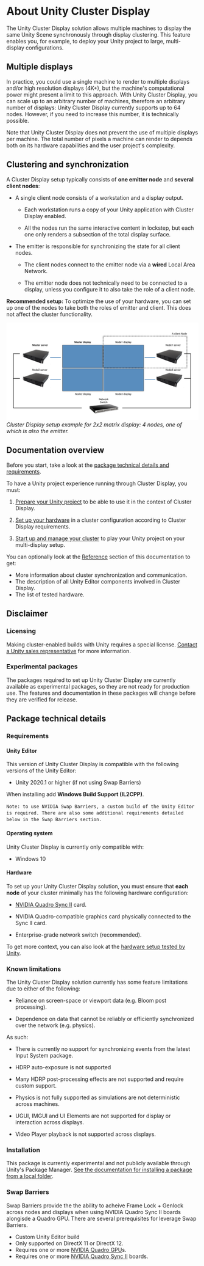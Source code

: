 # About Unity Cluster Display

The Unity Cluster Display solution allows multiple machines to display the same Unity Scene synchronously through display clustering. This feature enables you, for example, to deploy your Unity project to large, multi-display configurations.

## Multiple displays

In practice, you could use a single machine to render to multiple displays and/or high resolution displays (4K+), but the machine's computational power might present a limit to this approach. With Unity Cluster Display, you can scale up to an arbitrary number of machines, therefore an arbitrary number of displays: Unity Cluster Display currently supports up to 64 nodes. However, if you need to increase this number, it is technically possible.

Note that Unity Cluster Display does not prevent the use of multiple displays per machine. The total number of pixels a machine can render to depends both on its hardware capabilities and the user project's complexity.

## Clustering and synchronization

A Cluster Display setup typically consists of **one emitter node** and **several client nodes**:

-   A single client node consists of a workstation and a display output.

    -   Each workstation runs a copy of your Unity application with Cluster Display enabled.

    -   All the nodes run the same interactive content in lockstep, but each one only renders a subsection of the total display surface.

-   The emitter is responsible for synchronizing the state for all client nodes.

    -   The client nodes connect to the emitter node via a **wired** Local Area Network.

    -   The emitter node does not technically need to be connected to a display, unless you configure it to also take the role of a client node.

**Recommended setup:** To optimize the use of your hardware, you can set up one of the nodes to take both the roles of emitter and client. This does not affect the cluster functionality.

![](images/cluster-display-setup-example.png)
<br />*Cluster Display setup example for 2x2 matrix display: 4 nodes, one of which is also the emitter.*

## Documentation overview

Before you start, take a look at the [package technical details and requirements](#package-technical-details).

To have a Unity project experience running through Cluster Display, you must:

1.  [Prepare your Unity project](project-setup.md) to be able to use it in the context of Cluster Display.

2.  [Set up your hardware](hardware-setup.md) in a cluster configuration according to Cluster Display requirements.

3.  [Start up and manage your cluster](cluster-operation.md) to play your Unity project on your multi-display setup.

You can optionally look at the [Reference](reference.md) section of this documentation to get:
-   More information about cluster synchronization and communication.
-   The description of all Unity Editor components involved in Cluster Display.
-   The list of tested hardware.

## Disclaimer

### Licensing

Making cluster-enabled builds with Unity requires a special license. [Contact a Unity sales representative](https://create.unity3d.com/unity-sales) for more information.

### Experimental packages

The packages required to set up Unity Cluster Display are currently available as experimental packages, so they are not ready for production use. The features and documentation in these packages will change before they are verified for release.

## Package technical details

### Requirements

#### Unity Editor

This version of Unity Cluster Display is compatible with the following versions of the Unity Editor:

- Unity 2020.1 or higher (if not using Swap Barriers)

When installing add **Windows Build Support (IL2CPP)**.

`Note: to use NVIDIA Swap Barriers, a custom build of the Unity Editor is required. There are also some additional requirements detailed below in the Swap Barriers section.`

#### Operating system

Unity Cluster Display is currently only compatible with:

-   Windows 10

#### Hardware

To set up your Unity Cluster Display solution, you must ensure that **each node** of your cluster minimally has the following hardware configuration:

-   [NVIDIA Quadro Sync II](https://www.nvidia.com/en-us/design-visualization/solutions/quadro-sync/) card.

-   NVIDIA Quadro-compatible graphics card physically connected to the Sync II card.

-   Enterprise-grade network switch (recommended).

To get more context, you can also look at the [hardware setup tested by Unity](reference.md#tested-hardware).

### Known limitations

The Unity Cluster Display solution currently has some feature limitations due to either of the following:

-   Reliance on screen-space or viewport data (e.g. Bloom post processing).

-   Dependence on data that cannot be reliably or efficiently synchronized over the network (e.g. physics).

As such:

-   There is currently no support for synchronizing events from the latest Input System package.

-   HDRP auto-exposure is not supported

-   Many HDRP post-processing effects are not supported and require custom support.

-   Physics is not fully supported as simulations are not deterministic across machines.

-   UGUI, IMGUI and UI Elements are not supported for display or interaction across displays.

-   Video Player playback is not supported across displays.

### Installation

This package is currently experimental and not publicly available through Unity's Package Manager. [See the documentation for installing a package from a local folder](https://docs.unity3d.com/Manual/upm-ui-local.html).

### Swap Barriers

Swap Barriers provide the the ability to acheive Frame Lock + Genlock across nodes and displays when using NVIDIA Quadro Sync II boards alongisde a Quadro GPU. There are several prerequisites for leverage Swap Barriers.

- Custom Unity Editor build
- Only supported on DirectX 11 or DirectX 12.
- Requires one or more [NVIDIA Quadro GPU](https://www.nvidia.com/en-us/design-visualization/quadro/)s.
- Requires one or more [NVIDIA Quadro Sync II](https://www.nvidia.com/en-us/design-visualization/solutions/quadro-sync/) boards.

